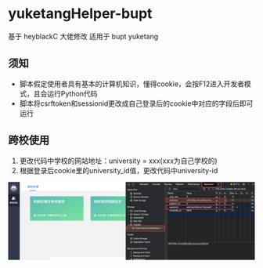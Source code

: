 # yuketangHelper-bupt
基于 heyblackC 大佬修改 适用于 bupt yuketang 

## 须知
- 脚本假定使用者具有基本的计算机知识，懂得cookie，会按F12进入开发者模式，且会运行Python代码
- 脚本将csrftoken和sessionid更改成自己登录后的cookie中对应的字段后即可运行

## 跨校使用
1. 更改代码中学校的网站地址：university = xxx(xxx为自己学校的)
2. 根据登录后cookie里的university_id值，更改代码中university-id

![cookies示例](cookie.png)

